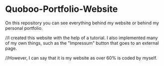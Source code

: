 # Quoboo-Portfolio-Website
On this repository you can see everything behind my website or behind my personal portfolio.

//I created this website with the help of a tutorial. I also implemented many of my own things, such as the "Impressum" button that goes to an external page.

//However, I can say that it is my website as over 60% is coded by myself.
